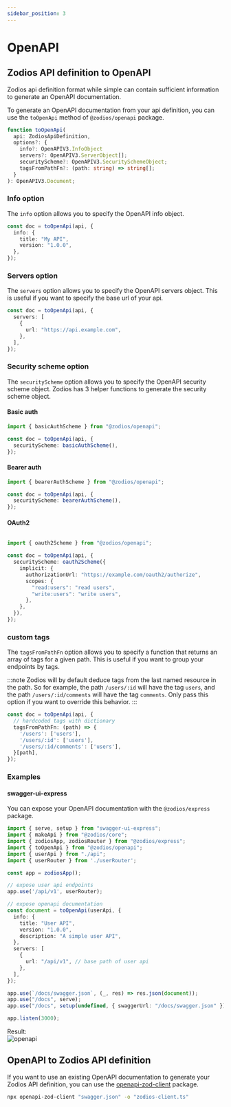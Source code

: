 ```yaml
---
sidebar_position: 3
---
```


# OpenAPI
## Zodios API definition to OpenAPI

Zodios api definition format while simple can contain sufficient information to generate an OpenAPI documentation.

To generate an OpenAPI documentation from your api definition, you can use the `toOpenApi` method of `@zodios/openapi` package.

```ts
function toOpenApi(
  api: ZodiosApiDefinition,
  options?: {
    info?: OpenAPIV3.InfoObject
    servers?: OpenAPIV3.ServerObject[];
    securityScheme?: OpenAPIV3.SecuritySchemeObject;
    tagsFromPathFn?: (path: string) => string[];
  }
): OpenAPIV3.Document;
```

### Info option

The `info` option allows you to specify the OpenAPI info object.

```ts
const doc = toOpenApi(api, {
  info: {
    title: "My API",
    version: "1.0.0",
  },
});
```

### Servers option

The `servers` option allows you to specify the OpenAPI servers object. This is useful if you want to specify the base url of your api.

```ts
const doc = toOpenApi(api, {
  servers: [
    {
      url: "https://api.example.com",
    },
  ],
});
```

### Security scheme option

The `securityScheme` option allows you to specify the OpenAPI security scheme object. Zodios has 3 helper functions to generate the security scheme object.

#### Basic auth

```ts
import { basicAuthScheme } from "@zodios/openapi";

const doc = toOpenApi(api, {
  securityScheme: basicAuthScheme(),
});
```

#### Bearer auth

```ts
import { bearerAuthScheme } from "@zodios/openapi";

const doc = toOpenApi(api, {
  securityScheme: bearerAuthScheme(),
});
```

#### OAuth2

```ts

import { oauth2Scheme } from "@zodios/openapi";

const doc = toOpenApi(api, {
  securityScheme: oauth2Scheme({
    implicit: {
      authorizationUrl: "https://example.com/oauth2/authorize",
      scopes: {
        "read:users": "read users",
        "write:users": "write users",
      },
    },
  }),
});
```

### custom tags

The `tagsFromPathFn` option allows you to specify a function that returns an array of tags for a given path. This is useful if you want to group your endpoints by tags.

:::note
Zodios will by default deduce tags from the last named resource in the path. So for example, the path `/users/:id` will have the tag `users`, and the path `/users/:id/comments` will have the tag `comments`.
Only pass this option if you want to override this behavior.
:::

```ts
const doc = toOpenApi(api, {
  // hardcoded tags with dictionary
  tagsFromPathFn: (path) => {
    '/users': ['users'],
    '/users/:id': ['users'],
    '/users/:id/comments': ['users'],
  }[path],
});
```
### Examples

#### swagger-ui-express

You can expose your OpenAPI documentation with the `@zodios/express` package.

```ts
import { serve, setup } from "swagger-ui-express";
import { makeApi } from "@zodios/core";
import { zodiosApp, zodiosRouter } from "@zodios/express";
import { toOpenApi } from "@zodios/openapi";
import { userApi } from "./api";
import { userRouter } from './userRouter';

const app = zodiosApp();

// expose user api endpoints
app.use('/api/v1', userRouter);

// expose openapi documentation
const document = toOpenApi(userApi, {
  info: {
    title: "User API",
    version: "1.0.0",
    description: "A simple user API",
  },
  servers: [
    {
      url: "/api/v1", // base path of user api
    },
  ],
});

app.use(`/docs/swagger.json`, (_, res) => res.json(document));
app.use("/docs", serve);
app.use("/docs", setup(undefined, { swaggerUrl: "/docs/swagger.json" }));

app.listen(3000);
```

Result:  
![openapi](/img/openapi.png)

## OpenAPI to Zodios API definition

If you want to use an existing OpenAPI documentation to generate your Zodios API definition, you can use the [openapi-zod-client](https://github.com/astahmer/openapi-zod-client) package.

```bash
npx openapi-zod-client "swagger.json" -o "zodios-client.ts"
```
